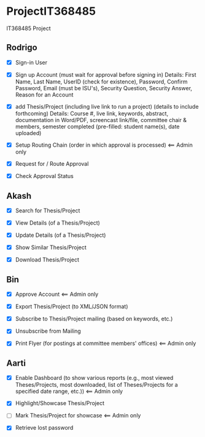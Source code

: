 # ProjectIT368485
IT368485 Project


## Rodrigo

* [x] Sign-in User

* [x] Sign up Account (must wait for approval before signing in)
Details: First Name, Last Name, UserID (check for existence), Password, Confirm Password, Email (must be ISU's), Security Question, Security Answer, Reason for an Account

* [x] add Thesis/Project (including live link to run a project) (details to include forthcoming)
Details: Course #, live link, keywords, abstract, documentation in Word/PDF, screencast link/file, committee chair & members, semester completed (pre-filled: student name(s), date uploaded) 

* [x] Setup Routing Chain (order in which approval is processed) <== Admin only

* [x] Request for / Route Approval

* [x] Check Approval Status


## Akash

* [x] Search for Thesis/Project

* [x] View Details (of a Thesis/Project)

* [x] Update Details (of a Thesis/Project)

* [x] Show Similar Thesis/Project

* [x] Download Thesis/Project


## Bin

* [x] Approve Account <== Admin only

* [x] Export Thesis/Project (to XML/JSON format)

* [x] Subscribe to Thesis/Project mailing (based on keywords, etc.)

* [x] Unsubscribe from Mailing

* [x] Print Flyer (for postings at committee members' offices) <== Admin only


## Aarti

* [x] Enable Dashboard (to show various reports (e.g., most viewed Theses/Projects, most downloaded, list of Theses/Projects for a specified date range, etc.)) <== Admin only

* [x] Highlight/Showcase Thesis/Project 

* [ ] Mark Thesis/Project for showcase <== Admin only

* [x] Retrieve lost password
